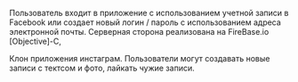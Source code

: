 Пользователь входит в приложение с использованием учетной записи в Facebook или создает новый логин / пароль с использованием адреса электронной почты. Серверная сторона реализована на FireBase.io
[Objective]-C, 

Клон приложения инстаграм. Пользователи могут создавать новые записи с тектсом и фото, лайкать чужие записи.
